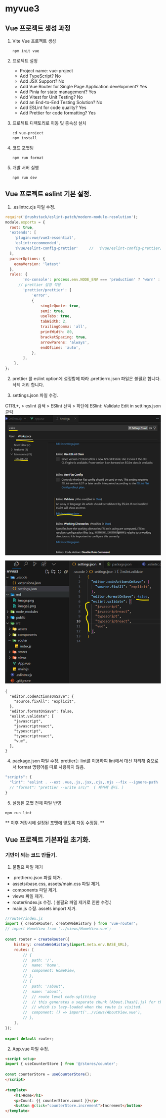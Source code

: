 # myvue3
## Vue 프로젝트 생성 과정

1. Vite Vue 프로젝트 생성
   ```
   npm init vue
   ```

2. 프로젝트 설정
   - Project name: vue-project
   - Add TypeScript? No
   - Add JSX Support? No
   - Add Vue Router for Single Page Application development? Yes
   - Add Pinia for state management? Yes
   - Add Vitest for Unit Testing? No
   - Add an End-to-End Testing Solution? No
   - Add ESLint for code quality? Yes
   - Add Prettier for code formatting? Yes

3. 프로젝트 디렉토리로 이동 및 종속성 설치
   ```
   cd vue-project
   npm install
   ```

4. 코드 포맷팅
   ```
   npm run format
   ```

5. 개발 서버 실행
   ```
   npm run dev
   ```


## Vue 프로젝트 eslint 기본 설정.

1. .eslintrc.cjs 파일 수정.
```javascript
require('@rushstack/eslint-patch/modern-module-resolution');
module.exports = {
  root: true,
  'extends': [
    'plugin:vue/vue3-essential',
    'eslint:recommended',
    '@vue/eslint-config-prettier'     //  '@vue/eslint-config-prettier/skip-formatting'  skip-formatting 을 제거
  ],
  parserOptions: {
    ecmaVersion: 'latest'
  },
  rules: {
		'no-console': process.env.NODE_ENV === 'production' ? 'warn' : 'off',
      // prettier 설정 적용
		'prettier/prettier': [
			'error',
			{
				singleQuote: true,
				semi: true,
				useTabs: true,
				tabWidth: 2,
				trailingComma: 'all',
				printWidth: 80,
				bracketSpacing: true,
				arrowParens: 'always',
				endOfLine: 'auto',
			},
		],
	},
};
```
2. prettier 를 eslint option에 설정함에 따라 .prettierrc.json 파일은 불필요 합니다. 삭제 처리 합니다.


3. settings.json 파일 수정.

CTRL+, > eslint 검색 > ESlint 선택 > 하단에 ESlint: Validate  Edit in settings.json 클릭 
![alt text](./md/image.png)

![alt text](./md/image2.png)

```
{
  "editor.codeActionsOnSave": {
    "source.fixAll": "explicit", 
  },
  "editor.formatOnSave": false, 
  "eslint.validate": [
    "javascript",
    "javascriptreact",
    "typescript",
    "typescriptreact", 
    "vue",
  ],  
}

```

4. package.json 파일 수정.
prettier는 lint를 이용하여 lint에서 대신 처리해 줌으로서 format 명령어를 따로 사용하지 않음.

```javascript
"scripts": {
  "lint": "eslint . --ext .vue,.js,.jsx,.cjs,.mjs --fix --ignore-path .gitignore",
  // "format": "prettier --write src/"  ( 제거해 준다. )
}
```

5. 설정된 포맷 전체 파일 반영
```
npm run lint
```

** 이후 저장시에 설정된 포맷에 맞도록 자동 수정됨. **

## Vue 프로젝트 기본파일 초기화.
### 기반이 되는 코드 만들기. 
1. 불필요 파일 제거 
- .prettierrc.json 파일 제거.
- assets/base.css, assets/main.css 파일 제거.
- components 파일 제거. 
- views 파일 제거. 
- router/index.js 수정. ( 불필요 파일 제거로 인한 수정.)
- main.js 수정. assets import 제거.
```javascript
//router/index.js
import { createRouter, createWebHistory } from 'vue-router';
// import HomeView from '../views/HomeView.vue';

const router = createRouter({
	history: createWebHistory(import.meta.env.BASE_URL),
	routes: [
		// {
		// 	path: '/',
		// 	name: 'home',
		// 	component: HomeView,
		// },
		// {
		// 	path: '/about',
		// 	name: 'about',
		// 	// route level code-splitting
		// 	// this generates a separate chunk (About.[hash].js) for this route
		// 	// which is lazy-loaded when the route is visited.
		// 	component: () => import('../views/AboutView.vue'),
		// },
	],
});

export default router;
```
2. App.vue 파일 수정.

```html
<script setup>
import { useCounterStore } from '@/stores/counter';

const counterStore = useCounterStore();
</script>

<template>
	<h1>Home</h1>
	<p>Count: {{ counterStore.count }}</p>
	<button @click="counterStore.increment">Increment</button>
</template>
